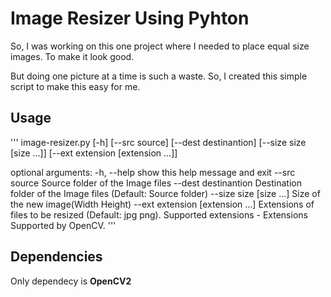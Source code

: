 # Image Resizer Using Pyhton
So, I was working on this one project where I needed to place equal size images. To make it look good.

But doing one picture at a time is such a waste. So, I created this simple script to make this easy for me.

## Usage
'''
image-resizer.py [-h] [--src source] [--dest destinantion]
                        [--size size [size ...]]
                        [--ext extension [extension ...]]

optional arguments:
  -h, --help            show this help message and exit
  --src source          Source folder of the Image files
  --dest destinantion   Destination folder of the Image files (Default: Source
                        folder)
  --size size [size ...]
                        Size of the new image(Width Height)
  --ext extension [extension ...]
                        Extensions of files to be resized (Default: jpg png).
						Supported extensions - Extensions Supported by OpenCV.
'''

## Dependencies
Only dependecy is **OpenCV2**